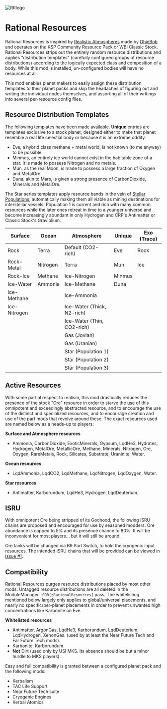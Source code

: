 ![RRlogo](https://raw.githubusercontent.com/JadeOfMaar/RealisticResources/master/RRlogo.png)
# Rational Resources
Rational Resources is inspired by [Realistic Atmospheres](https://github.com/OhioBob/Realistic-Atmospheres) made by [OhioBob](https://github.com/OhioBob/) and operates on the KSP Community Resource Pack or WBI Classic Stock.
Rational Resources strips out the entirely random resource distributions and applies "distribution templates" (carefully configured groups of resource distributions) according to the logically expected class and composition of a body. While this mod is installed, un-configured bodies will have no resources at all.

This mod enables planet makers to easily assign these distribution templates to their planet packs and skip the headaches of figuring out and writing the individual nodes themselves, and assorting all of their writings into several per-resource config files.

## Resource Distribution Templates
The following templates have been made available. **Unique** entries are templates exclusive to a stock planet, designed either to make that planet resemble a real life celestial body or because it is an extreme oddity.
* Eve, a hybrid class methane + metal world, is not known (to me anyway) to be possible.
* Minmus, an entirely ice world cannot exist in the habitable zone of a star. It is made to possess Nitrogen and no metals.
* Mun, as the real Moon, is made to possess a large fraction of Oxygen and MetalOre.
* Duna, akin to Mars, is given a strong presence of CarbonDioxide, Minerals and MetalOre.

The Star series templates apply resource bands in the vein of [Stellar Populations](https://en.wikipedia.org/wiki/Stellar_population), automatically making them all viable as mining destinations for interstellar vessels. Population 1 is current and rich with many common resources while the later ones retreat in time to a younger universe and become increasingly abundant in only Hydrogen and CRP's Antimatter or Classic Stock's Graviolium.

| Surface | Ocean | Atmosphere | Unique | Exo (Trace) |
| --- | --- | --- | --- | --- |
| Rock | Terra | Default (CO2-rich) | Eve | Rock |
| Rock-Metal | Nitrogen | Terra | Mun | Ice |
| Rock-Ice | Methane | Ice-Nitrogen | Minmus | |
| Ice-Water | Ammonia | Ice-Methane | Duna | |
| Ice-Methane | | Ice-Ammonia | |
| Ice-Nitrogen | | Ice-Water (Thick, N2-rich) | |
| | | Ice-Water (Thin, CO2-rich) | |
| | | Gas (Jovian) | |
| | | Gas (Uranian) | |
| | | Star (Population 1) | |
| | | Star (Population 2) | |
| | | Star (Population 3) | |

## Active Resources
With some partial respect to realism, this mod drastically reduces the presence of the stock "Ore" resource in order to starve the use of this omnipotent and exceedingly abstracted resource, and to encourage the use of the distinct and specialized resources, and to encourage creation and use of the part mods that revolve around these. The exact resources used are named below as a heads-up to players:

**Surface and Atmosphere resources**
* Ammonia, CarbonDioxide, ExoticMinerals, Gypsum, LqdHe3, Hydrates, Hydrogen, MetalOre, MetallicOre, Methane, Minerals, Nitrogen, Ore, Oxygen, RareMetals, Rock, Silicates, Substrate, Uraninite, Water.

**Ocean resources**
* LqdAmmonia, LqdCO2, LqdMethane, LqdNitrogen, LqdOxygen, Water.

**Star resources**
* Antimatter, Karborundum, LqdHe3, Hydrogen, LqdDeuterium.

## ISRU
 With omnipotent Ore being stripped of its Godhood, the following ISRU chains are proposed and encouraged for use by seasoned modders. Ore abundance is capped to 5% and its presence chance to 80%. It will be inconvenient for most players... but it will still be around.

Ore tanks will be changed via B9 Part Switch, to hold the cryogenic input resources. The intended ISRU chains that will be provided can be viewed in [Issue #1](https://github.com/JadeOfMaar/RealisticResources/issues/1).

## Compatibility
Rational Resources purges resource distributions placed by most other mods. Untagged resource distributions are all deleted in the ModuleManager `:FOR[zRationalResources]` pass. The whitelisting mentioned below largely only applies to global/universal placements, and nearly no specific/per-planet placements in order to prevent unwanted high concentrations like Karbonite on Eve.

**Whitelisted resources**
* Antimatter, ArgonGas, LqdHe3, Karborundum, LqdDeuterium, LqdHydrogen, XenonGas. (used by at least the Near Future Tech and Far Future Tech mods).
* Karbonite, Karborundum.
* __Not__ Dirt (used only by USI MKS. Its absence should be but a minor hurdle to MKS players).

Easy and full compatibility is granted between a configured planet pack and the following mods:
* Kerbalism
* TAC Life Support
* Near Future Tech suite
* Cryogenic Engines
* Kerbal Atomics
